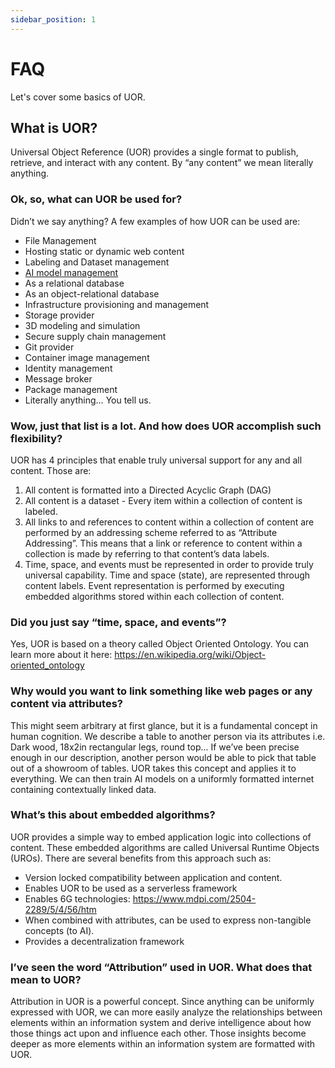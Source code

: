 ```yaml
---
sidebar_position: 1
---
```


# FAQ

Let's cover some basics of UOR.

## What is UOR?

Universal Object Reference (UOR) provides a single format to publish, retrieve, and interact with any content. By “any content” we mean literally anything.

### Ok, so, what can UOR be used for?

Didn’t we say anything? A few examples of how UOR can be used are: 

- File Management  
- Hosting static or dynamic web content  
- Labeling and Dataset management  
- [AI model management](https://asciinema.org/a/wWCR7VY0zC97m3ibd3mKXcsJL)
- As a relational database  
- As an object-relational database  
- Infrastructure provisioning and management  
- Storage provider  
- 3D modeling and simulation  
- Secure supply chain management  
- Git provider  
- Container image management  
- Identity management  
- Message broker  
- Package management  
- Literally anything… You tell us.   

### Wow, just that list is a lot. And how does UOR accomplish such flexibility?

UOR has 4 principles that enable truly universal support for any and all content. Those are:

1. All content is formatted into a Directed Acyclic Graph (DAG) 
2. All content is a dataset - Every item within a collection of content is labeled. 
3. All links to and references to content within a collection of content are performed by an addressing scheme referred to as “Attribute Addressing”. This means that a link or reference to content within a collection is made by referring to that content’s data labels. 
4. Time, space, and events must be represented in order to provide truly universal capability. Time and space (state), are represented through content labels. Event representation is performed by executing embedded algorithms stored within each collection of content. 




### Did you just say “time, space, and events”?

Yes, UOR is based on a theory called Object Oriented Ontology. You can learn more about it here: https://en.wikipedia.org/wiki/Object-oriented_ontology 

### Why would you want to link something like web pages or any content via attributes?

This might seem arbitrary at first glance, but it is a fundamental concept in human cognition. We describe a table to another person via its attributes i.e. Dark wood, 18x2in rectangular legs, round top... If we’ve been precise enough in our description, another person would be able to pick that table out of a showroom of tables. UOR takes this concept and applies it to everything. We can then train AI models on a uniformly formatted internet containing contextually linked data. 

### What’s this about embedded algorithms?

UOR provides a simple way to embed application logic into collections of content. These embedded algorithms are called Universal Runtime Objects (UROs). There are several benefits from this approach such as:  

- Version locked compatibility between application and content.  
- Enables UOR to be used as a serverless framework  
- Enables 6G technologies: https://www.mdpi.com/2504-2289/5/4/56/htm  
- When combined with attributes, can be used to express non-tangible concepts (to AI).  
- Provides a decentralization framework

### I’ve seen the word “Attribution” used in UOR. What does that mean to UOR?

Attribution in UOR is a powerful concept. Since anything can be uniformly expressed with UOR, we can more easily analyze the relationships between elements within an information system and derive intelligence about how those things act upon and influence each other. Those insights become deeper as more elements within an information system are formatted with UOR. 


